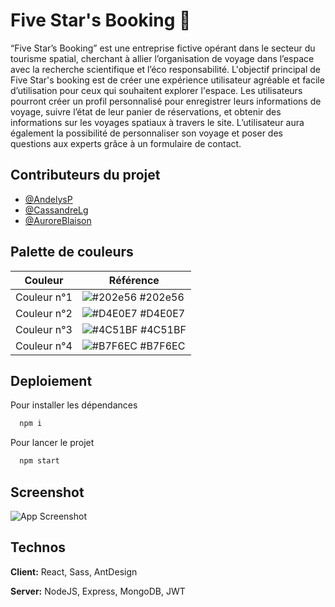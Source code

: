 
# Five Star's Booking 🚀

“Five Star’s Booking” est une entreprise fictive opérant dans le secteur du tourisme spatial, cherchant à allier l’organisation de voyage dans l’espace avec la recherche scientifique et l’éco responsabilité. L'objectif principal de Five Star's booking est de créer une expérience utilisateur agréable et facile d’utilisation pour ceux qui souhaitent explorer l'espace. Les utilisateurs pourront créer un profil personnalisé pour enregistrer leurs informations de voyage, suivre l’état de leur panier de réservations, et obtenir des informations sur les voyages spatiaux à travers le site. L’utilisateur aura également la possibilité de personnaliser son voyage et poser des questions aux experts grâce à un formulaire de contact.
## Contributeurs du projet

- [@AndelysP](https://github.com/AndelysP)
- [@CassandreLg](https://github.com/CassandreLg)
- [@AuroreBlaison](https://github.com/AuroreBlaison)

## Palette de couleurs


| Couleur             | Référence                                                                |
| ----------------- | ------------------------------------------------------------------ |
| Couleur n°1 | ![#202e56](https://via.placeholder.com/10/202e56?text=+) #202e56 |
| Couleur n°2 | ![#D4E0E7](https://via.placeholder.com/10/D4E0E7?text=+) #D4E0E7 |
| Couleur n°3 | ![#4C51BF](https://via.placeholder.com/10/4C51BF?text=+) #4C51BF |
| Couleur n°4 | ![#B7F6EC](https://via.placeholder.com/10/B7F6EC?text=+) #B7F6EC |


## Deploiement

Pour installer les dépendances

```bash
  npm i
```

Pour lancer le projet


```bash
  npm start
```
## Screenshot

![App Screenshot](https://zupimages.net/up/23/19/qra0.png)


## Technos

**Client:** React, Sass, AntDesign

**Server:** NodeJS, Express, MongoDB, JWT


